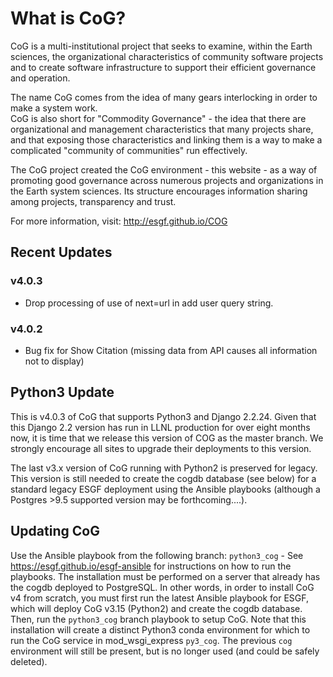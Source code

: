 # What is CoG?

CoG is a multi-institutional project that seeks to examine, within the Earth sciences, 
the organizational characteristics of community software projects and to create software infrastructure 
to support their efficient governance and operation.

The name CoG comes from the idea of many gears interlocking in order to make a system work.  
CoG is also short for "Commodity Governance" - the idea that there are organizational and management characteristics that many projects share, 
and that exposing those characteristics and linking them is a way to make a complicated "community of communities" run effectively.

The CoG project created the CoG environment - this website - as a way of promoting good governance across numerous projects 
and organizations in the Earth system sciences.  Its structure encourages information sharing among projects, transparency and trust.

For more information, visit: http://esgf.github.io/COG

## Recent Updates

### v4.0.3

* Drop processing of use of next=url in add user query string.

### v4.0.2
* Bug fix for Show Citation (missing data from API causes all information not to display)

## Python3 Update

This is v4.0.3 of CoG that supports Python3 and Django 2.2.24.  Given that this Django 2.2 version has run in LLNL production for over eight months now, it is time that we release this version of COG as the master branch.  We strongly encourage all sites to upgrade their deployments to this version.

The last v3.x version of CoG running with Python2 is preserved for legacy.  This version is still needed to create the cogdb database (see below) for a standard legacy ESGF deployment using the Ansible playbooks (although a Postgres >9.5 supported version may be forthcoming....).

## Updating CoG

Use the Ansible playbook from the following branch: `python3_cog` - See https://esgf.github.io/esgf-ansible for instructions on how to run the playbooks. 
The installation must be performed on a server that already has the cogdb deployed to PostgreSQL.  In other words, in order to install CoG v4 from scratch, you must first run the latest Ansible playbook for ESGF, which will deploy CoG v3.15 (Python2) and create the cogdb database.  Then, run the  `python3_cog` branch playbook to setup CoG.  Note that this installation will create a distinct Python3 conda environment for which to run the CoG service in mod_wsgi_express `py3_cog`.  The previous `cog` environment will still be present, but is no longer used (and could be safely deleted).


